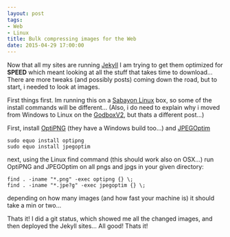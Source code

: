 ```yaml
---
layout: post
tags:
- Web
- Linux
title: Bulk compressing images for the Web
date: 2015-04-29 17:00:00
---
```

Now that all my sites are running [Jekyll][1] I am trying to get them optimized for **SPEED** which meant 
looking at all the stuff that takes time to download... There are more tweaks (and possibly posts) coming down 
the road, but to start, i needed to look at images.

First things first. Im running this on a [Sabayon Linux][2] box, so some of the install commands will be 
different... (Also, i do need to explain why i moved from Windows to Linux on the [GodboxV2][3], but thats a 
different post...)

First, install [OptiPNG][4] (they have a Windows build too...) and [JPEGOptim][5]

    sudo equo install optipng
    sudo equo install jpegoptim

next, using the Linux find command (this should work also on OSX...) run OptiPNG and JPEGOptim on all pngs and 
jpgs in your given directory:

    find . -iname "*.png" -exec optipng {} \;
	find . -iname "*.jpe?g" -exec jpegoptim {} \;

depending on how many images (and how fast your machine is) it should take a min or two... 

Thats it! I did a git status, which showed me all the changed images, and then deployed the Jekyll sites... All 
good! Thats it! 


[1]:http://www.jekyllrb.com
[2]:http://www.sabayon.org
[3]:http://tiernanotoole.ie/Computers/GodBoxV2.html
[4]:http://optipng.sourceforge.net/
[5]:http://www.kokkonen.net/tjko/projects.html
